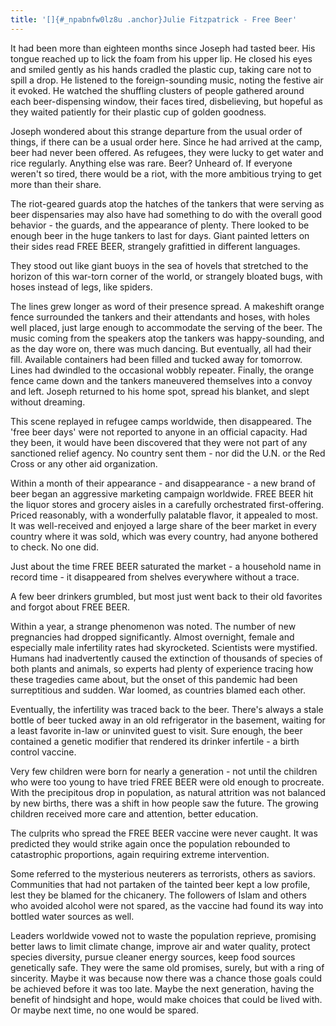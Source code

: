 ```yaml
---
title: '[]{#_npabnfw0lz8u .anchor}Julie Fitzpatrick - Free Beer'
---
```


It had been more than eighteen months since Joseph had tasted beer. His
tongue reached up to lick the foam from his upper lip. He closed his
eyes and smiled gently as his hands cradled the plastic cup, taking care
not to spill a drop. He listened to the foreign-sounding music, noting
the festive air it evoked. He watched the shuffling clusters of people
gathered around each beer-dispensing window, their faces tired,
disbelieving, but hopeful as they waited patiently for their plastic cup
of golden goodness.

Joseph wondered about this strange departure from the usual order of
things, if there can be a usual order here. Since he had arrived at the
camp, beer had never been offered. As refugees, they were lucky to get
water and rice regularly. Anything else was rare. Beer? Unheard of. If
everyone weren't so tired, there would be a riot, with the more
ambitious trying to get more than their share.

The riot-geared guards atop the hatches of the tankers that were serving
as beer dispensaries may also have had something to do with the overall
good behavior - the guards, and the appearance of plenty. There looked
to be enough beer in the huge tankers to last for days. Giant painted
letters on their sides read FREE BEER, strangely grafittied in different
languages.

They stood out like giant buoys in the sea of hovels that stretched to
the horizon of this war-torn corner of the world, or strangely bloated
bugs, with hoses instead of legs, like spiders.

The lines grew longer as word of their presence spread. A makeshift
orange fence surrounded the tankers and their attendants and hoses, with
holes well placed, just large enough to accommodate the serving of the
beer. The music coming from the speakers atop the tankers was
happy-sounding, and as the day wore on, there was much dancing. But
eventually, all had their fill. Available containers had been filled and
tucked away for tomorrow. Lines had dwindled to the occasional wobbly
repeater. Finally, the orange fence came down and the tankers maneuvered
themselves into a convoy and left. Joseph returned to his home spot,
spread his blanket, and slept without dreaming.

This scene replayed in refugee camps worldwide, then disappeared. The
\'free beer days\' were not reported to anyone in an official capacity.
Had they been, it would have been discovered that they were not part of
any sanctioned relief agency. No country sent them - nor did the U.N. or
the Red Cross or any other aid organization.

Within a month of their appearance - and disappearance - a new brand of
beer began an aggressive marketing campaign worldwide. FREE BEER hit the
liquor stores and grocery aisles in a carefully orchestrated
first-offering. Priced reasonably, with a wonderfully palatable flavor,
it appealed to most. It was well-received and enjoyed a large share of
the beer market in every country where it was sold, which was every
country, had anyone bothered to check. No one did.

Just about the time FREE BEER saturated the market - a household name in
record time - it disappeared from shelves everywhere without a trace.

A few beer drinkers grumbled, but most just went back to their old
favorites and forgot about FREE BEER.

Within a year, a strange phenomenon was noted. The number of new
pregnancies had dropped significantly. Almost overnight, female and
especially male infertility rates had skyrocketed. Scientists were
mystified. Humans had inadvertently caused the extinction of thousands
of species of both plants and animals, so experts had plenty of
experience tracing how these tragedies came about, but the onset of this
pandemic had been surreptitious and sudden. War loomed, as countries
blamed each other.

Eventually, the infertility was traced back to the beer. There\'s always
a stale bottle of beer tucked away in an old refrigerator in the
basement, waiting for a least favorite in-law or uninvited guest to
visit. Sure enough, the beer contained a genetic modifier that rendered
its drinker infertile - a birth control vaccine.

Very few children were born for nearly a generation - not until the
children who were too young to have tried FREE BEER were old enough to
procreate. With the precipitous drop in population, as natural attrition
was not balanced by new births, there was a shift in how people saw the
future. The growing children received more care and attention, better
education.

The culprits who spread the FREE BEER vaccine were never caught. It was
predicted they would strike again once the population rebounded to
catastrophic proportions, again requiring extreme intervention.

Some referred to the mysterious neuterers as terrorists, others as
saviors. Communities that had not partaken of the tainted beer kept a
low profile, lest they be blamed for the chicanery. The followers of
Islam and others who avoided alcohol were not spared, as the vaccine had
found its way into bottled water sources as well.

Leaders worldwide vowed not to waste the population reprieve, promising
better laws to limit climate change, improve air and water quality,
protect species diversity, pursue cleaner energy sources, keep food
sources genetically safe. They were the same old promises, surely, but
with a ring of sincerity. Maybe it was because now there was a chance
those goals could be achieved before it was too late. Maybe the next
generation, having the benefit of hindsight and hope, would make choices
that could be lived with. Or maybe next time, no one would be spared.
